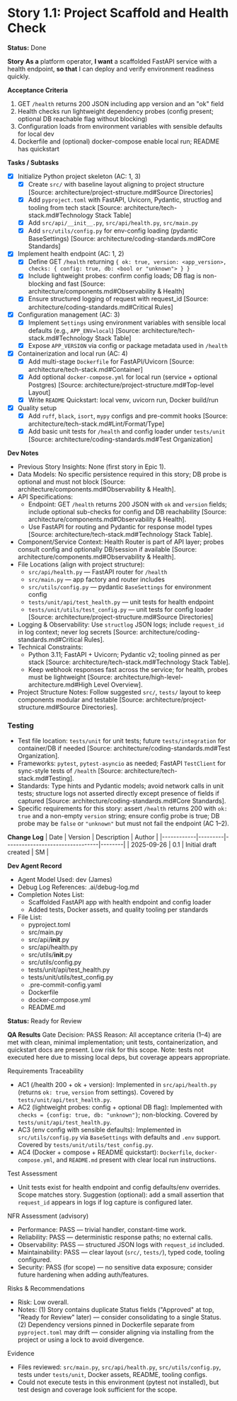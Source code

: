 # Story 1.1: Project Scaffold and Health Check

**Status:** Done

**Story**
**As a** platform operator,
**I want** a scaffolded FastAPI service with a health endpoint,
**so that** I can deploy and verify environment readiness quickly.

**Acceptance Criteria**
1. GET `/health` returns 200 JSON including app version and an "ok" field
2. Health checks run lightweight dependency probes (config present; optional DB reachable flag without blocking)
3. Configuration loads from environment variables with sensible defaults for local dev
4. Dockerfile and (optional) docker-compose enable local run; README has quickstart

**Tasks / Subtasks**
- [x] Initialize Python project skeleton (AC: 1, 3)
  - [x] Create `src/` with baseline layout aligning to project structure [Source: architecture/project-structure.md#Source Directories]
  - [x] Add `pyproject.toml` with FastAPI, Uvicorn, Pydantic, structlog and tooling from tech stack [Source: architecture/tech-stack.md#Technology Stack Table]
  - [x] Add `src/api/__init__.py`, `src/api/health.py`, `src/main.py`
  - [x] Add `src/utils/config.py` for env-config loading (pydantic BaseSettings) [Source: architecture/coding-standards.md#Core Standards]
- [x] Implement health endpoint (AC: 1, 2)
  - [x] Define GET `/health` returning `{ ok: true, version: <app_version>, checks: { config: true, db: <bool or "unknown"> } }`
  - [x] Include lightweight probes: confirm config loads; DB flag is non-blocking and fast [Source: architecture/components.md#Observability & Health]
  - [x] Ensure structured logging of request with request_id [Source: architecture/coding-standards.md#Critical Rules]
- [x] Configuration management (AC: 3)
  - [x] Implement `Settings` using environment variables with sensible local defaults (e.g., `APP_ENV=local`) [Source: architecture/tech-stack.md#Technology Stack Table]
  - [x] Expose `APP_VERSION` via config or package metadata used in `/health`
- [x] Containerization and local run (AC: 4)
  - [x] Add multi-stage `Dockerfile` for FastAPI/Uvicorn [Source: architecture/tech-stack.md#Container]
  - [x] Add optional `docker-compose.yml` for local run (service + optional Postgres) [Source: architecture/project-structure.md#Top-level Layout]
  - [x] Write `README` Quickstart: local venv, uvicorn run, Docker build/run
- [x] Quality setup
  - [x] Add `ruff`, `black`, `isort`, `mypy` configs and pre-commit hooks [Source: architecture/tech-stack.md#Lint/Format/Type]
  - [x] Add basic unit tests for `/health` and config loader under `tests/unit` [Source: architecture/coding-standards.md#Test Organization]

**Dev Notes**
- Previous Story Insights: None (first story in Epic 1).
- Data Models: No specific persistence required in this story; DB probe is optional and must not block [Source: architecture/components.md#Observability & Health].
- API Specifications:
  - Endpoint: GET `/health` returns 200 JSON with `ok` and `version` fields; include optional sub-checks for config and DB reachability [Source: architecture/components.md#Observability & Health].
  - Use FastAPI for routing and Pydantic for response model types [Source: architecture/tech-stack.md#Technology Stack Table].
- Component/Service Context: Health Router is part of API layer; probes consult config and optionally DB/session if available [Source: architecture/components.md#Observability & Health].
- File Locations (align with project structure):
  - `src/api/health.py` — FastAPI router for `/health`
  - `src/main.py` — app factory and router includes
  - `src/utils/config.py` — pydantic `BaseSettings` for environment config
  - `tests/unit/api/test_health.py` — unit tests for health endpoint
  - `tests/unit/utils/test_config.py` — unit tests for config loader
  [Source: architecture/project-structure.md#Source Directories]
- Logging & Observability: Use `structlog` JSON logs; include `request_id` in log context; never log secrets [Source: architecture/coding-standards.md#Critical Rules].
- Technical Constraints:
  - Python 3.11; FastAPI + Uvicorn; Pydantic v2; tooling pinned as per stack [Source: architecture/tech-stack.md#Technology Stack Table].
  - Keep webhook responses fast across the service; for health, probes must be lightweight [Source: architecture/high-level-architecture.md#High Level Overview].
- Project Structure Notes: Follow suggested `src/`, `tests/` layout to keep components modular and testable [Source: architecture/project-structure.md#Source Directories].

### Testing
- Test file location: `tests/unit` for unit tests; future `tests/integration` for container/DB if needed [Source: architecture/coding-standards.md#Test Organization].
- Frameworks: `pytest`, `pytest-asyncio` as needed; FastAPI `TestClient` for sync-style tests of `/health` [Source: architecture/tech-stack.md#Testing].
- Standards: Type hints and Pydantic models; avoid network calls in unit tests; structure logs not asserted directly except presence of fields if captured [Source: architecture/coding-standards.md#Core Standards].
- Specific requirements for this story: assert `/health` returns 200 with `ok: true` and a non-empty `version` string; ensure config probe is true; DB probe may be `false` or `"unknown"` but must not fail the endpoint (AC 1–2).

**Change Log**
| Date       | Version | Description                     | Author |
|------------|---------|---------------------------------|--------|
| 2025-09-26 | 0.1     | Initial draft created           | SM     |

**Dev Agent Record**
- Agent Model Used: dev (James)
- Debug Log References: .ai/debug-log.md
- Completion Notes List:
  - Scaffolded FastAPI app with health endpoint and config loader
  - Added tests, Docker assets, and quality tooling per standards
- File List:
  - pyproject.toml
  - src/main.py
  - src/api/__init__.py
  - src/api/health.py
  - src/utils/__init__.py
  - src/utils/config.py
  - tests/unit/api/test_health.py
  - tests/unit/utils/test_config.py
  - .pre-commit-config.yaml
  - Dockerfile
  - docker-compose.yml
  - README.md

**Status:** Ready for Review

**QA Results**
Gate Decision: PASS
Reason: All acceptance criteria (1–4) are met with clean, minimal implementation; unit tests, containerization, and quickstart docs are present. Low risk for this scope. Note: tests not executed here due to missing local deps, but coverage appears appropriate.

Requirements Traceability
- AC1 (/health 200 + ok + version): Implemented in `src/api/health.py` (returns `ok: true`, `version` from settings). Covered by `tests/unit/api/test_health.py`.
- AC2 (lightweight probes: config + optional DB flag): Implemented with `checks = {config: true, db: "unknown"}`; non-blocking. Covered by `tests/unit/api/test_health.py`.
- AC3 (env config with sensible defaults): Implemented in `src/utils/config.py` via `BaseSettings` with defaults and `.env` support. Covered by `tests/unit/utils/test_config.py`.
- AC4 (Docker + compose + README quickstart): `Dockerfile`, `docker-compose.yml`, and `README.md` present with clear local run instructions.

Test Assessment
- Unit tests exist for health endpoint and config defaults/env overrides. Scope matches story. Suggestion (optional): add a small assertion that `request_id` appears in logs if log capture is configured later.

NFR Assessment (advisory)
- Performance: PASS — trivial handler, constant-time work.
- Reliability: PASS — deterministic response paths; no external calls.
- Observability: PASS — structured JSON logs with `request_id` included.
- Maintainability: PASS — clear layout (`src/`, `tests/`), typed code, tooling configured.
- Security: PASS (for scope) — no sensitive data exposure; consider future hardening when adding auth/features.

Risks & Recommendations
- Risk: Low overall. 
- Notes: (1) Story contains duplicate Status fields ("Approved" at top, "Ready for Review" later) — consider consolidating to a single Status. (2) Dependency versions pinned in Dockerfile separate from `pyproject.toml` may drift — consider aligning via installing from the project or using a lock to avoid divergence.

Evidence
- Files reviewed: `src/main.py`, `src/api/health.py`, `src/utils/config.py`, tests under `tests/unit`, Docker assets, README, tooling configs.
- Could not execute tests in this environment (pytest not installed), but test design and coverage look sufficient for the scope.
